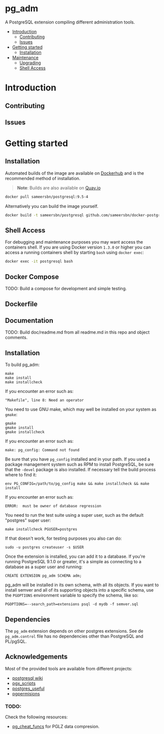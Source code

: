 # pg_adm

A PostgreSQL extension compiling different administration tools.



- [Introduction](#introduction)
  - [Contributing](#contributing)
  - [Issues](#issues)
- [Getting started](#getting-started)
  - [Installation](#installation)
- [Maintenance](#maintenance)
  - [Upgrading](#upgrading)
  - [Shell Access](#shell-access)


# Introduction

## Contributing

## Issues



# Getting started


## Installation

Automated builds of the image are available on [Dockerhub](https://hub.docker.com/r/sameersbn/postgresql) and is the recommended method of installation.

> **Note**: Builds are also available on [Quay.io](https://quay.io/repository/sameersbn/postgresql)

```bash
docker pull sameersbn/postgresql:9.5-4
```

Alternatively you can build the image yourself.

```bash
docker build -t sameersbn/postgresql github.com/sameersbn/docker-postgresql
```

## Shell Access

For debugging and maintenance purposes you may want access the containers shell. If you are using Docker version `1.3.0` or higher you can access a running containers shell by starting `bash` using `docker exec`:

```bash
docker exec -it postgresql bash
```


## Docker Compose

TODO: Build a compose for development and simple testing.

## Dockerfile



## Documentation

TODO: Build doc/readme.md from all readme.md in this repo and object comments.


## Installation

To build pg_adm:

    make
    make install
    make installcheck

If you encounter an error such as:

    "Makefile", line 8: Need an operator

You need to use GNU make, which may well be installed on your system as
`gmake`:

    gmake
    gmake install
    gmake installcheck

If you encounter an error such as:

    make: pg_config: Command not found

Be sure that you have `pg_config` installed and in your path. If you used a
package management system such as RPM to install PostgreSQL, be sure that the
`-devel` package is also installed. If necessary tell the build process where
to find it:

    env PG_CONFIG=/path/to/pg_config make && make installcheck && make install

If you encounter an error such as:

    ERROR:  must be owner of database regression

You need to run the test suite using a super user, such as the default "postgres" super user:

    make installcheck PGUSER=postgres

If that doesn't work, for testing purposes you also can do:

    sudo -u postgres createuser -s $USER

Once the extension is installed, you can add it to a database. If you're running PostgreSQL 9.1.0 or greater, it's a simple as connecting to a database as a super user and running:

    CREATE EXTENSION pg_adm SCHEMA adm;

pg_adm will be installed in its own schema, with all its objects. If you want to install semver and all of its supporting objects into a specific schema, use the `PGOPTIONS` environment variable to specify the schema, like so:

    PGOPTIONS=--search_path=extensions psql -d mydb -f semver.sql

## Dependencies

The `pg_adm` extension depends on other postgres extensions. See de `pg_adm.control` file has no dependencies other than PostgreSQL and PL/pgSQL.


## Acknowledgements

Most of the provided tools are available from different projects:

- [postgresql wiki](https://wiki.postgresql.org)
- [pgx_scripts](https://github.com/pgexperts/pgx_scripts)
- [postgres_useful](https://github.com/eddienko/postgres/blob/master/utils/postgres_useful.sql)
- [pgpermisions](https://github.com/Gibheer/pgpermissions)

### TODO:

Check the following resources: 

- [pg_cheat_funcs](https://github.com/MasaoFujii/pg_cheat_funcs) for PGLZ data compresion.



